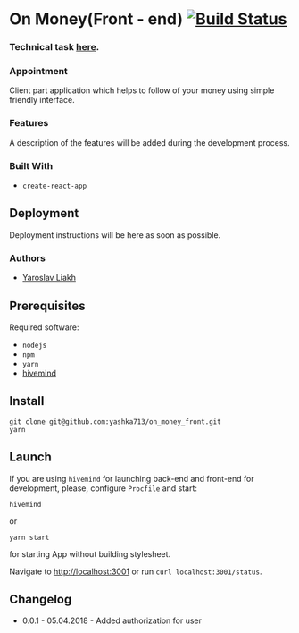 # On Money(Front - end) [![Build Status](https://travis-ci.org/yashka713/on_money_front.svg?branch=master)](https://travis-ci.org/yashka713/on_money_front)

### Technical task [here](https://gist.github.com/yashka713/d4dc2210b04a45ffc0850de14ff1b4ff).

### Appointment

Client part application which helps to follow of your money using simple friendly interface.

### Features

A description of the features will be added during the development process.

### Built With

* `create-react-app`

## Deployment

Deployment instructions will be here as soon as possible.

### Authors

* [Yaroslav Liakh](https://github.com/yashka713)

Prerequisites
-------------
Required software: 

* `nodejs`
* `npm`
* `yarn`
* [hivemind](https://github.com/DarthSim/hivemind)

Install
-------
```
git clone git@github.com:yashka713/on_money_front.git
yarn
```

Launch
------

If you are using `hivemind` for launching back-end and front-end for development, please, configure `Procfile`
and start:
```
hivemind
```
or
```
yarn start
```
for starting App without building stylesheet.

Navigate to [http://localhost:3001](http://localhost:3001) or run `curl localhost:3001/status`.


Changelog
---------

* 0.0.1 - 05.04.2018 - Added authorization for user
